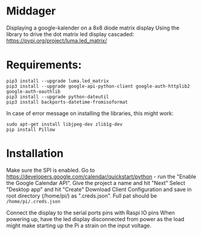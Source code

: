 # Middager
Displaying a google-kalender on a 8x8 diode matrix display
Using the library to drive the dot matrix led display cascaded:
https://pypi.org/project/luma.led_matrix/


# Requirements:
```
pip3 install --upgrade luma.led_matrix
pip3 install --upgrade google-api-python-client google-auth-httplib2 google-auth-oauthlib
pip3 install --upgrade python-dateutil
pip3 install backports-datetime-fromisoformat
```
In case of error message on installing the libraries, this might work:
```
sudo apt-get install libjpeg-dev zlib1g-dev
pip install Pillow
```

# Installation
Make sure the SPI is enabled.
Go to https://developers.google.com/calendar/quickstart/python - run the "Enable the Google Calendar API". Give the project a name and hit "Next"
Select "Desktop app" and hit "Create"
Download Client Configuration and save in root directory (/home/pi/) as ".creds.json". Full pat should be `/home/pi/.creds.json`

Connect the display to the serial ports pins with Raspi IO pins
When powering up, have the led display disconnected from power as the load might make starting up the Pi a strain on the input voltage.
